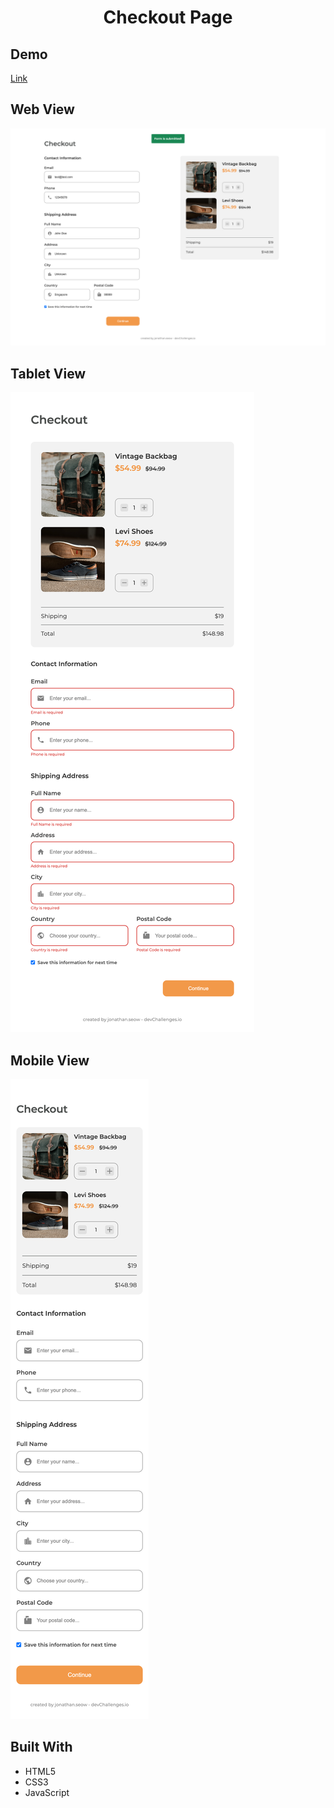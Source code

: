 <!-- Please update value in the {}  -->

<h1 align="center">Checkout Page</h1>

## Demo

[Link](https://jseow5177.github.io/checkout-page/)

## Web View

![screenshot](./screenshots/web.png)

## Tablet View

![screenshot](./screenshots/tablet.png)

## Mobile View

![screenshot](./screenshots/mobile.png)

## Built With

- HTML5
- CSS3
- JavaScript
